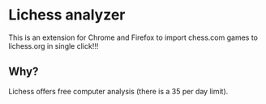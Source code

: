 # Lichess analyzer
This is an extension for Chrome and Firefox to import chess.com games to lichess.org in single click!!!

## Why?
Lichess offers free computer analysis (there is a 35 per day limit).
